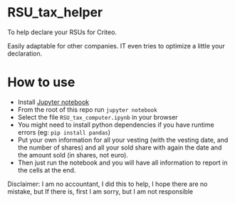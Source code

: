 # RSU_tax_helper
To help declare your RSUs for Criteo.

Easily adaptable for other companies. IT even tries to optimize a little your declaration.

How to use
=========

* Install [Jupyter notebook](https://jupyter.org/install)
* From the root of this repo run `jupyter notebook`
* Select the file `RSU_tax_computer.ipynb` in your browser
* You might need to install python dependencies if you have runtime errors (eg: `pip install pandas`)
* Put your own information for all your vesting (with the vesting date, and the number of shares) and all your sold share with again the date and the amount sold (in shares, not euro).
* Then just run the notebook and you will have all information to report in the cells at the end.

Disclaimer: I am no accountant, I did this to help, I hope there are no mistake, but If there is, first I am sorry, but I am not responsible
